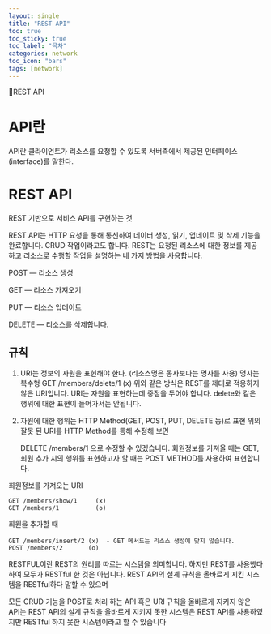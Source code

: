 ```yaml
---
layout: single
title: "REST API"
toc: true
toc_sticky: true
toc_label: "목차"
categories: network
toc_icon: "bars"
tags: [network]
---
```


📘REST API
# API란

API란 클라이언트가 리소스를 요청할 수 있도록 서버측에서 제공된 인터페이스(interface)를 말한다.

# REST API

REST 기반으로 서비스 API를 구현하는 것

REST API는 HTTP 요청을 통해 통신하여 데이터 생성, 읽기, 업데이트 및 삭제 기능을 완료합니다. CRUD 작업이라고도 합니다. REST는 요청된 리소스에 대한 정보를 제공하고 리소스로 수행할 작업을 설명하는 네 가지 방법을 사용합니다.

POST — 리소스 생성

GET — 리소스 가져오기

PUT — 리소스 업데이트

DELETE — 리소스를 삭제합니다.

## 규칙
1) URI는 정보의 자원을 표현해야 한다. (리소스명은 동사보다는 명사를 사용) 명사는 복수형
    GET /members/delete/1 (x)
위와 같은 방식은 REST를 제대로 적용하지 않은 URI입니다. URI는 자원을 표현하는데 중점을 두어야 합니다. delete와 같은 행위에 대한 표현이 들어가서는 안됩니다.

2) 자원에 대한 행위는 HTTP Method(GET, POST, PUT, DELETE 등)로 표현
위의 잘못 된 URI를 HTTP Method를 통해 수정해 보면

    DELETE /members/1
으로 수정할 수 있겠습니다.
회원정보를 가져올 때는 GET, 회원 추가 시의 행위를 표현하고자 할 때는 POST METHOD를 사용하여 표현합니다.

회원정보를 가져오는 URI

    GET /members/show/1     (x)
    GET /members/1          (o)
회원을 추가할 때

    GET /members/insert/2 (x)  - GET 메서드는 리소스 생성에 맞지 않습니다.
    POST /members/2       (o)

RESTFUL이란 REST의 원리를 따르는 시스템을 의미합니다. 하지만 REST를 사용했다 하여 모두가 RESTful 한 것은 아닙니다.  REST API의 설계 규칙을 올바르게 지킨 시스템을 RESTful하다 말할 수 있으며

모든 CRUD 기능을 POST로 처리 하는 API 혹은 URI 규칙을 올바르게 지키지 않은 API는 REST API의 설계 규칙을 올바르게 지키지 못한 시스템은 REST API를 사용하였지만 RESTful 하지 못한 시스템이라고 할 수 있습니다